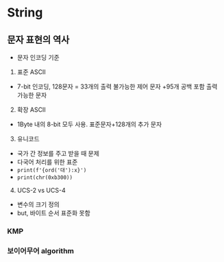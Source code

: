 # String
## 문자 표현의 역사
- 문자 인코딩 기준
1. 표준 ASCII
* 7-bit 인코딩, 128문자 = 33개의 출력 불가능한 제어 문자 +95개 공백 포함 출력 가능한 문자
2. 확장 ASCII
* 1Byte 내의 8-bit 모두 사용. 표준문자+128개의 추가 문자
3. 유니코드
* 국가 간 정보를 주고 받을 때 문제
* 다국어 처리를 위한 표준
* `print(f'{ord('대'):x}')`
* `print(chr(0xb300))`
4. UCS-2 vs UCS-4
* 변수의 크기 정의
* but, 바이트 순서 표준화 못함
### KMP
### 보이어무어 algorithm